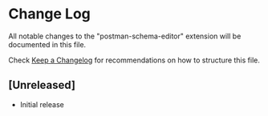 # Change Log

All notable changes to the "postman-schema-editor" extension will be documented in this file.

Check [Keep a Changelog](http://keepachangelog.com/) for recommendations on how to structure this file.

## [Unreleased]

- Initial release